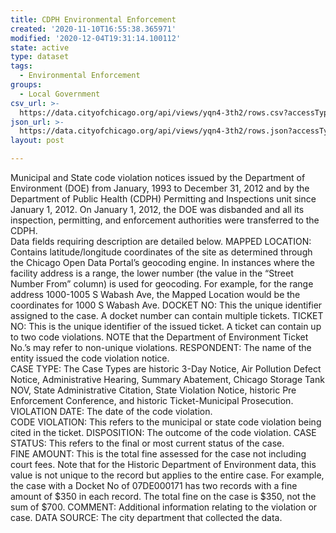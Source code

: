 ```yaml
---
title: CDPH Environmental Enforcement
created: '2020-11-10T16:55:38.365971'
modified: '2020-12-04T19:31:14.100112'
state: active
type: dataset
tags:
  - Environmental Enforcement
groups:
  - Local Government
csv_url: >-
  https://data.cityofchicago.org/api/views/yqn4-3th2/rows.csv?accessType=DOWNLOAD
json_url: >-
  https://data.cityofchicago.org/api/views/yqn4-3th2/rows.json?accessType=DOWNLOAD
layout: post

---
```

Municipal and State code violation notices issued by the Department of Environment (DOE) from January, 1993 to December 31, 2012 and by the Department of Public Health (CDPH) Permitting and Inspections unit since January 1, 2012. On January 1, 2012, the DOE was disbanded and all its inspection, permitting, and enforcement authorities were transferred to the CDPH.   
Data fields requiring description are detailed below. 
MAPPED LOCATION: Contains latitude/longitude coordinates of the site as determined through the Chicago Open Data Portal’s geocoding engine. In instances where the facility address is a range, the lower number (the value in the “Street Number From” column) is used for geocoding. For example, for the range address 1000-1005 S Wabash Ave, the Mapped Location would be the coordinates for 1000 S Wabash Ave. 
 DOCKET NO:  This the unique identifier assigned to the case. A docket number can contain multiple tickets. 
TICKET NO: This is the unique identifier of the issued ticket. A ticket can contain up to two code violations. NOTE that the Department of Environment Ticket No.’s may refer to non-unique violations.
RESPONDENT: The name of the entity issued the code violation notice.  
CASE TYPE: The Case Types are historic 3-Day Notice, Air Pollution Defect Notice, Administrative Hearing, Summary Abatement, Chicago Storage Tank NOV, State Administrative Citation, State Violation Notice, historic Pre Enforcement Conference, and historic Ticket-Municipal Prosecution.	
VIOLATION DATE: The date of the code violation.  
CODE VIOLATION: This refers to the municipal or state code violation being cited in the ticket. 
DISPOSITION: The outcome of the code violation. 
CASE STATUS: This refers to the final or most current status of the case.   
FINE AMOUNT: This is the total fine assessed for the case not including court fees. Note that for the Historic Department of Environment data,  this value is not unique to the record but applies to the entire case. For example, the case with a Docket No of 07DE000171 has two records with a fine amount of $350 in each record. The total fine on the case is $350, not the sum of $700.
COMMENT: Additional information relating to the violation or case. 
DATA SOURCE: The city department that collected the data.
